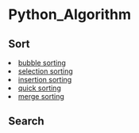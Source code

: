 # Python_Algorithm
## Sort

<li><a href = "https://github.com/rmsqor103/Python_Algorithm/blob/main/sorting/bubble_sorting.py">bubble sorting</a></li>
<li><a href = "https://github.com/rmsqor103/Python_Algorithm/blob/main/sorting/selection_sorting.py">selection sorting</a></li>
<li><a href = "https://github.com/rmsqor103/Python_Algorithm/blob/main/sorting/insertion_sorting.py">insertion sorting</a></li>
<li><a href = "https://github.com/rmsqor103/Python_Algorithm/blob/main/sorting/quick_sorting.py">quick sorting</a></li>
<li><a href = "https://github.com/rmsqor103/Python_Algorithm/blob/main/sorting/merge_sorting.py">merge sorting</a></li>

## Search


